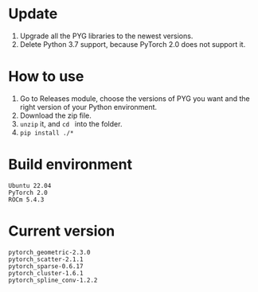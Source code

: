 # Update
1. Upgrade all the PYG libraries to the newest versions.
2. Delete Python 3.7 support, because PyTorch 2.0 does not support it.
  
# How to use
1. Go to Releases module, choose the versions of PYG you want and the right version of your Python environment.
2. Download the zip file.
3. ```unzip``` it, and ```cd ``` into the folder.
4. ```pip install ./*```
  
# Build environment
```
Ubuntu 22.04
PyTorch 2.0
ROCm 5.4.3
```
  
# Current version
```
pytorch_geometric-2.3.0
pytorch_scatter-2.1.1
pytorch_sparse-0.6.17
pytorch_cluster-1.6.1
pytorch_spline_conv-1.2.2
```